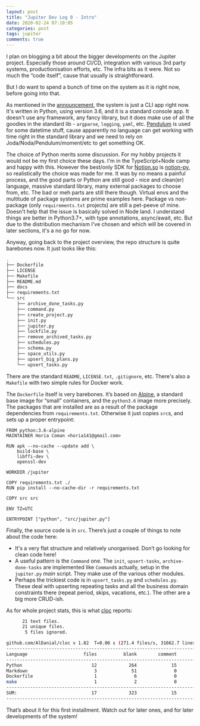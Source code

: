 ```yaml
---
layout: post
title: "Jupiter Dev Log 0 - Intro"
date: 2020-02-24 07:10:05
categories: post
tags: jupiter
comments: true
---
```

I plan on blogging a bit about the bigger developments on the Jupiter project. Especially those around CI/CD, integration with various 3rd party systems, productionisation efforts, etc. The infra bits as it were. Not so much the “code itself”, cause that usually is straightforward.

But I do want to spend a bunch of time on the system as it is right now, before going into that.

As mentioned in the [announcement](https://dev.to/horia141/announcing-jupiter-bf3), the system is just a CLI app right now. It's written in Python, using version 3.6, and it is a standard console app. It doesn't use any framework, any fancy library, but it does make use of all the goodies in the standard lib - `argparse`, `logging`, `yaml`, etc. [Pendulum](https://pendulum.eustace.io/) is used for some datetime stuff, cause apparently no language can get working with time right in the standard library and we need to rely on Joda/Noda/Pendulum/moment/etc to get something OK.

The choice of Python merits some discussion. For my hobby projects it would not be my first choice these days. I'm in the TypeScript+Node camp and happy with this. However the best/only SDK for [Notion.so](https://notion.so) is [notion-py](https://github.com/jamalex/notion-py), so realistically the choice was made for me. It was by no means a painful process, and the good parts or Python are still good - nice and clean(er) language, massive standard library, many external packages to choose from, etc. The bad or meh parts are still there though. Virtual envs and the multitude of package systems are prime examples here. Package vs non-package (only  `requirements.txt` projects) are still a pet-peeve of mine. Doesn't help that the issue is basically solved in Node land. I understand things are better in Python3.7+, with type annotations, async/await, etc. But due to the distribution mechanism I've chosen and which will be covered in later sections, it's a no go for now.

Anyway, going back to the project overview, the repo structure is quite barebones now. It just looks like this:

```bash
.
├── Dockerfile
├── LICENSE
├── Makefile
├── README.md
├── docs
├── requirements.txt
└── src
    ├── archive_done_tasks.py
    ├── command.py
    ├── create_project.py
    ├── init.py
    ├── jupiter.py
    ├── lockfile.py
    ├── remove_archived_tasks.py
    ├── schedules.py
    ├── schema.py
    ├── space_utils.py
    ├── upsert_big_plans.py
    └── upsert_tasks.py
```

There are the standard `README`, `LICENSE.txt`, `.gitignore`, etc. There's also a `Makefile` with two simple rules for Docker work.

The `Dockerfile` itself is very barebones. It’s based on [Alpine](https://alpinelinux.org/), a standard base image for “small” containers, and the `python3.6` image more precisely. The packages that are installed are as a result of the package dependencies from `requirements.txt`. Otherwise it just copies `src`s, and sets up a proper entrypoint:

```docker
FROM python:3.6-alpine
MAINTAINER Horia Coman <horia141@gmail.com>

RUN apk --no-cache --update add \
    build-base \
    libffi-dev \
    openssl-dev

WORKDIR /jupiter

COPY requirements.txt ./
RUN pip install --no-cache-dir -r requirements.txt

COPY src src

ENV TZ=UTC

ENTRYPOINT ["python", "src/jupiter.py"]
```

Finally, the source code is in `src`. There’s just a couple of things to note about the code here:
* It's a very flat structure and relatively unorganised. Don’t go looking for clean code here!
* A useful pattern is the `Command` one. The `init`, `upsert-tasks`, `archive-done-tasks` are implemented like `Command`s actually, setup in the `jupiter.py` _main_ script. They make use of the various other modules.
* Perhaps the trickiest code is in `upsert_tasks.py` and `schedules.py`. These deal with upserting repeating tasks and all the business domain constraints there (repeat period, skips, vacations, etc.). The other are a big more CRUD-ish.

As for whole project stats, this is what [cloc](http://cloc.sourceforge.net/) reports:

```bash
      21 text files.
      21 unique files.
       5 files ignored.

github.com/AlDanial/cloc v 1.82  T=0.06 s (271.4 files/s, 31662.7 lines/s)
-------------------------------------------------------------------------------
Language                     files          blank        comment           code
-------------------------------------------------------------------------------
Python                          12            264             15           1510
Markdown                         3             51              0            117
Dockerfile                       1              6              0             12
make                             1              2              0              6
-------------------------------------------------------------------------------
SUM:                            17            323             15           1645
-------------------------------------------------------------------------------
```

That’s about it for this first installment. Watch out for later ones, and for later developments of the system!

